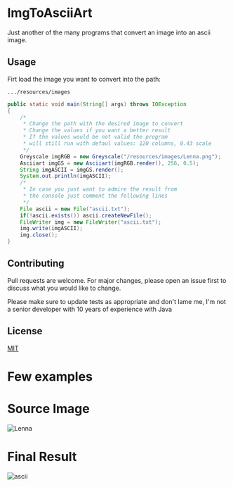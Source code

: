# ImgToAsciiArt

Just another of the many programs that convert an image into an ascii image.

## Usage

Firt load the image you want to convert into the path: 
```
.../resources/images
```

```java
public static void main(String[] args) throws IOException 
{
    /*
     * Change the path with the desired image to convert
     * Change the values if you want a better result
     * If the values would be not valid the program
     * will still run with defaul values: 120 columns, 0.43 scale
     */
    Greyscale imgRGB = new Greyscale("/resources/images/Lenna.png");
    Asciiart imgGS = new Asciiart(imgRGB.render(), 256, 0.5);
    String imgASCII = imgGS.render();
    System.out.println(imgASCII);
    /*
     * In case you just want to admire the result from
     * the console just comment the following lines
     */
    File ascii = new File("ascii.txt");
    if(!ascii.exists()) ascii.createNewFile();
    FileWriter img = new FileWriter("ascii.txt");
    img.write(imgASCII);
    img.close();
}
```

## Contributing
Pull requests are welcome. For major changes, please open an issue first to discuss what you would like to change.

Please make sure to update tests as appropriate and don't lame me, I'm not a senior developer with 10 years of experience with Java 

## License
[MIT](https://choosealicense.com/licenses/mit/)

# Few examples

# Source Image
![Lenna](https://user-images.githubusercontent.com/31989626/118847504-1630c200-b8ce-11eb-955a-4260bc221f80.png)

# Final Result
![ascii](https://user-images.githubusercontent.com/31989626/118858637-ac1e1a00-b8d9-11eb-9692-c680554dc320.PNG)

